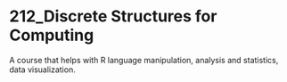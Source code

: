 # 212_Discrete Structures for Computing
A course that helps with R language manipulation, analysis and statistics, data visualization.
